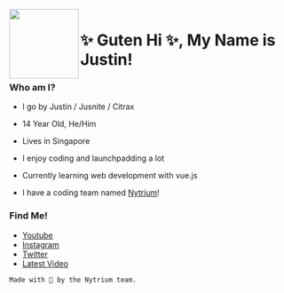 <img width="125" height="125" align="left" src="https://github.com/jusnite/jusnite/blob/master/Default%20Profile.png?raw=true"> 

# ✨ Guten Hi ✨, My Name is Justin! 


### Who am I?

- I go by Justin / Jusnite / Citrax
- 14 Year Old, He/Him
- Lives in Singapore

- I enjoy coding and launchpadding a lot
- Currently learning web development with vue.js
- I have a coding team named [Nytrium](https://github.com/Nytrium)!


### Find Me!

- [Youtube](https://youtube.com/citrax)
- [Instagram](http://bit.ly/citraxinsta)
- [Twitter](http://bit.ly/citraxtwitter)
- [Latest Video](https://www.youtube.com/watch?v=HN1FA2yrvow)


```
Made with 💜 by the Nytrium team.
```